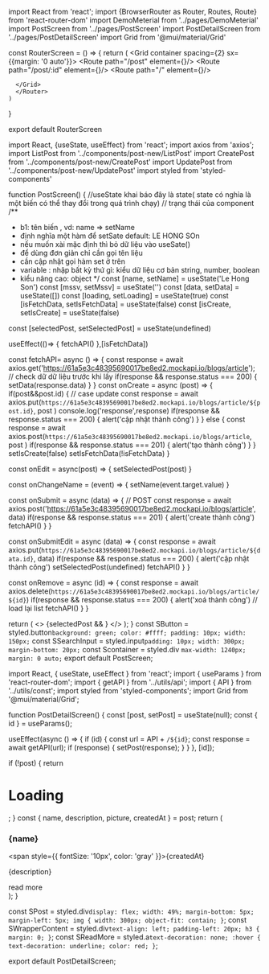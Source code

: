 import React from 'react';
import {BrowserRouter as Router,  Routes,  Route} from 'react-router-dom'
import DemoMeterial from '../pages/DemoMeterial'
import PostScreen from '../pages/PostScreen'
import PostDetailScreen from '../pages/PostDetailScreen'
import Grid from '@mui/material/Grid'

const RouterScreen = () => {
    return (
      <Router>
      <Grid container spacing={2} sx={{margin: '0 auto'}}>
      <Grid item md={12}>
          <Routes>
            <Route path="/post" element={<PostScreen/>}/>
            <Route path="/post/:id" element={<PostDetailScreen/>}/>
            <Route path="/" element={<DemoMeterial/>}/>
          </Routes>
      </Grid>
        
      </Grid>
      </Router>
    )
}

export default RouterScreen



import React, {useState, useEffect}  from 'react';
import axios from 'axios';
import ListPost from '../components/post-new/ListPost'
import CreatePost from '../components/post-new/CreatePost'
import UpdatePost from '../components/post-new/UpdatePost'
import styled from 'styled-components'

function PostScreen() {
  //useState khai báo đây là state( state có nghỉa là một biến có thể thay đổi trong quá trình chạy)
  // trạng thái của component
  /**
   * b1: tên biến , vd: name  => setName
   *  định nghĩa một hàm để setSate default: LE HONG SOn
   *  nếu muốn xài mặc định thì bỏ dữ liệu vào useSate()
   * để dùng đơn giản chỉ cần gọi tên liệu
   * cần cập nhật gọi hàm set ở trên
   * variable : nhập bất kỳ thứ gì: kiểu dữ liệu cơ bản string, number, boolean
   *  kiểu nâng cao: object
   */
  const [name, setName] = useState('Le Hong Son')
  const [mssv, setMssv] = useState('')
  const [data, setData] = useState([])
  const [loading, setLoading] = useState(true)
  const [isFetchData, setIsFetchData] = useState(false)
  const [isCreate, setIsCreate] = useState(false)

  const [selectedPost, setSelectedPost] = useState(undefined)

   useEffect(()=> {
    fetchAPI()
  },[isFetchData])

  const fetchAPI= async () => {
    const response = await axios.get('https://61a5e3c48395690017be8ed2.mockapi.io/blogs/article');
    // check dữ dữ liệu trước khi lấy
    if(response && response.status === 200) {
      setData(response.data)
    }
  }
  const onCreate = async (post) => {  
    if(post&&post.id) {
      // case update
      const response = await axios.put(`https://61a5e3c48395690017be8ed2.mockapi.io/blogs/article/${post.id}`,
      post
    ) 
    console.log('response',response)
    if(response && response.status === 200) {
      alert('cập nhật thành công')
    }
    } else {
      const response = await axios.post(`https://61a5e3c48395690017be8ed2.mockapi.io/blogs/article`,
      post
   ) 
   if(response && response.status === 201) {
     alert('tạo thành công')
   }
    }
    setIsCreate(false)
    setIsFetchData(!isFetchData)
  }

  const onEdit = async(post) => {
    setSelectedPost(post)
  }
  
  const onChangeName = (event) => {
    setName(event.target.value)
  }

  const onSubmit = async (data) => {
    // POST
    const response = await axios.post('https://61a5e3c48395690017be8ed2.mockapi.io/blogs/article', data)
    if(response && response.status === 201) {
      alert('create thành công')
      fetchAPI()
    }
  }

  const onSubmitEdit = async (data) => {
    const response = await axios.put(`https://61a5e3c48395690017be8ed2.mockapi.io/blogs/article/${data.id}`, data)
    if(response && response.status === 200) {
      alert('cập nhật thành công')
      setSelectedPost(undefined)
      fetchAPI()
    }
  }

  const onRemove = async (id) => {
   const response = await axios.delete(`https://61a5e3c48395690017be8ed2.mockapi.io/blogs/article/${id}`)
    if(response && response.status === 200) {
      alert('xoá thành công')
      // load lại list
      fetchAPI()
    }
  }

  return (
          <>
              <CreatePost onSubmit={onSubmit}/>
              {selectedPost && <UpdatePost item={selectedPost} onSubmit={onSubmitEdit}/>}
              <ListPost onRemove={onRemove} onEdit={onEdit} posts={data}/>
            </>
        );
}
const SButton = styled.button`
  background: green;
  color: #ffff;
  padding: 10px;
  width: 150px;
`
const SSearchInput = styled.input`
  padding: 10px;
  width: 300px;
  margin-bottom: 20px;
`
const Scontainer = styled.div `
  max-width: 1240px;
  margin: 0 auto;
`
export default PostScreen;


import React, { useState, useEffect } from 'react';
import { useParams } from 'react-router-dom';
import { getAPI } from '../utils/api';
import { API } from '../utils/const';
import styled from 'styled-components';
import Grid from '@mui/material/Grid';

function PostDetailScreen() {
  const [post, setPost] = useState(null);
  const { id } = useParams();

  useEffect(async () => {
    if (id) {
      const url = API + `/${id}`;
      const response = await getAPI(url);
      if (response) {
        setPost(response);
      }
    }
  }, [id]);

  if (!post) {
    return <h1>Loading</h1>;
  }
  const { name, description, picture, createdAt } = post;
  return (
    <Grid>
      <SPost>
        <img alt="" src={picture} />
        <SWrapperContent>
          <h3>{name}</h3>
          <span style={{ fontSize: '10px', color: 'gray' }}>{createdAt}</span>
          <p>{description}</p>
          <SReadMore href="#">read more</SReadMore>
        </SWrapperContent>
        <div></div>
      </SPost>
    </Grid>
  );
}

const SPost = styled.div`
  display: flex;
  width: 49%;
  margin-bottom: 5px;
  margin-left: 5px;
  img {
    width: 300px;
    object-fit: contain;
  }
`;
const SWrapperContent = styled.div`
  text-align: left;
  padding-left: 20px;
  h3 {
    margin: 0;
  }
`;
const SReadMore = styled.a`
  text-decoration: none;
  :hover {
    text-decoration: underline;
    color: red;
  }
`;

export default PostDetailScreen;
